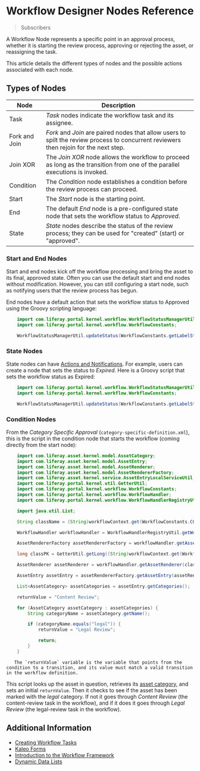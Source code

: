 # Workflow Designer Nodes Reference

> Subscribers

A Workflow Node represents a specific point in an approval process, whether it is starting the review process, approving or rejecting the asset, or reassigning the task.

This article details the different types of nodes and the possible actions associated with each node.

## Types of Nodes

| Node | Description |
| --- | --- |
| Task |_Task_ nodes indicate the workflow task and its assignee. |
| Fork and Join | _Fork_ and _Join_ are paired nodes that allow users to spilt the review process to concurrent reviewers then rejoin for the next step. |
| Join XOR| The _Join XOR_ node allows the workflow to proceed as long as the transition from one of the parallel executions is invoked. |
| Condition | The _Condition_ node establishes a condition before the review process can proceed. |
| Start | The _Start_ node is the starting point. |
| End | The default _End_ node is a pre-configured state node that sets the workflow status to _Approved_. |
| State | _State_ nodes describe the status of the review process; they can be used for "created" (start) or "approved". |

### Start and End Nodes

Start and end nodes kick off the workflow processing and bring the asset to its final, approved state. Often you can use the default start and end nodes without modification. However, you can still configuring a start node, such as notifying users that the review process has begun.

End nodes have a default action that sets the workflow status to Approved using the Groovy scripting language:

```java
    import com.liferay.portal.kernel.workflow.WorkflowStatusManagerUtil;
    import com.liferay.portal.kernel.workflow.WorkflowConstants;

    WorkflowStatusManagerUtil.updateStatus(WorkflowConstants.getLabelStatus("approved"), workflowContext);
```

### State Nodes

State nodes can have [Actions and Notifications](./configuring-workflow-actions-and-notifications.md). For example, users can create a node that sets the status to _Expired_. Here is a Groovy script that sets the workflow status as Expired:

```java
    import com.liferay.portal.kernel.workflow.WorkflowStatusManagerUtil;
    import com.liferay.portal.kernel.workflow.WorkflowConstants;

    WorkflowStatusManagerUtil.updateStatus(WorkflowConstants.getLabelStatus("expired"), workflowContext);
```

### Condition Nodes

From the *Category Specific Approval* (`category-specific-definition.xml`), this is the script in the condition node that starts the workflow (coming directly from the start node):

```java
    import com.liferay.asset.kernel.model.AssetCategory;
    import com.liferay.asset.kernel.model.AssetEntry;
    import com.liferay.asset.kernel.model.AssetRenderer;
    import com.liferay.asset.kernel.model.AssetRendererFactory;
    import com.liferay.asset.kernel.service.AssetEntryLocalServiceUtil;
    import com.liferay.portal.kernel.util.GetterUtil;
    import com.liferay.portal.kernel.workflow.WorkflowConstants;
    import com.liferay.portal.kernel.workflow.WorkflowHandler;
    import com.liferay.portal.kernel.workflow.WorkflowHandlerRegistryUtil;

    import java.util.List;

    String className = (String)workflowContext.get(WorkflowConstants.CONTEXT_ENTRY_CLASS_NAME);

    WorkflowHandler workflowHandler = WorkflowHandlerRegistryUtil.getWorkflowHandler(className);

    AssetRendererFactory assetRendererFactory = workflowHandler.getAssetRendererFactory();

    long classPK = GetterUtil.getLong((String)workflowContext.get(WorkflowConstants.CONTEXT_ENTRY_CLASS_PK));

    AssetRenderer assetRenderer = workflowHandler.getAssetRenderer(classPK);

    AssetEntry assetEntry = assetRendererFactory.getAssetEntry(assetRendererFactory.getClassName(), assetRenderer.getClassPK());

    List<AssetCategory> assetCategories = assetEntry.getCategories();

    returnValue = "Content Review";

    for (AssetCategory assetCategory : assetCategories) {
        String categoryName = assetCategory.getName();

        if (categoryName.equals("legal")) {
            returnValue = "Legal Review";

            return;
        }
    }
```

```tip::
   The `returnValue` variable is the variable that points from the condition to a transition, and its value must match a valid transition in the workflow definition.
```

This script looks up the asset in question, retrieves its [asset category](https://help.liferay.com/hc/en-us/articles/360028820492-Defining-Categories-for-Content), and sets an initial `returnValue`. Then it checks to see if the asset has been marked with the *legal* category. If not it goes through *Content Review* (the content-review task in the workflow), and if it does it goes through *Legal Review* (the legal-review task in the workflow).

## Additional Information

* [Creating Workflow Tasks](./creating-workflow-tasks.md)
* [Kaleo Forms](../../../user-guide/advanced-forms-usage/kaleo-forms/kaleo-forms.md)
* [Introduction to the Workflow Framework](https://help.liferay.com/hc/en-us/articles/360028727112-Introduction-to-The-Workflow-Framework)
* [Dynamic Data Lists](../../../user-guide/advanced-forms-usage/dynamic-data-lists/getting-started-with-dynamic-data-lists.md)
